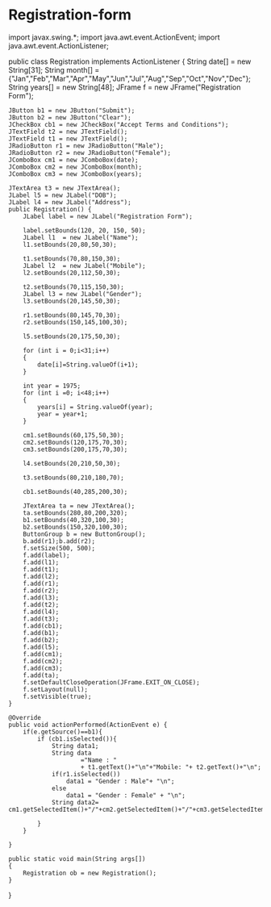 # Registration-form
import javax.swing.*;
import java.awt.event.ActionEvent;
import java.awt.event.ActionListener;

public class Registration implements ActionListener {
    String date[] = new String[31];
    String month[] = {"Jan","Feb","Mar","Apr","May","Jun","Jul","Aug","Sep","Oct","Nov","Dec"};
    String years[] = new String[48];
    JFrame f = new JFrame("Registration Form");

    JButton b1 = new JButton("Submit");
    JButton b2 = new JButton("Clear");
    JCheckBox cb1 = new JCheckBox("Accept Terms and Conditions");
    JTextField t2 = new JTextField();
    JTextField t1 = new JTextField();
    JRadioButton r1 = new JRadioButton("Male");
    JRadioButton r2 = new JRadioButton("Female");
    JComboBox cm1 = new JComboBox(date);
    JComboBox cm2 = new JComboBox(month);
    JComboBox cm3 = new JComboBox(years);

    JTextArea t3 = new JTextArea();
    JLabel l5 = new JLabel("DOB");
    JLabel l4 = new JLabel("Address");
    public Registration() {
        JLabel label = new JLabel("Registration Form");

        label.setBounds(120, 20, 150, 50);
        JLabel l1  = new JLabel("Name");
        l1.setBounds(20,80,50,30);

        t1.setBounds(70,80,150,30);
        JLabel l2  = new JLabel("Mobile");
        l2.setBounds(20,112,50,30);

        t2.setBounds(70,115,150,30);
        JLabel l3 = new JLabel("Gender");
        l3.setBounds(20,145,50,30);

        r1.setBounds(80,145,70,30);
        r2.setBounds(150,145,100,30);

        l5.setBounds(20,175,50,30);

        for (int i = 0;i<31;i++)
        {
            date[i]=String.valueOf(i+1);
        }

        int year = 1975;
        for (int i =0; i<48;i++)
        {
            years[i] = String.valueOf(year);
            year = year+1;
        }

        cm1.setBounds(60,175,50,30);
        cm2.setBounds(120,175,70,30);
        cm3.setBounds(200,175,70,30);

        l4.setBounds(20,210,50,30);

        t3.setBounds(80,210,180,70);

        cb1.setBounds(40,285,200,30);

        JTextArea ta = new JTextArea();
        ta.setBounds(280,80,200,320);
        b1.setBounds(40,320,100,30);
        b2.setBounds(150,320,100,30);
        ButtonGroup b = new ButtonGroup();
        b.add(r1);b.add(r2);
        f.setSize(500, 500);
        f.add(label);
        f.add(l1);
        f.add(t1);
        f.add(l2);
        f.add(r1);
        f.add(r2);
        f.add(l3);
        f.add(t2);
        f.add(l4);
        f.add(t3);
        f.add(cb1);
        f.add(b1);
        f.add(b2);
        f.add(l5);
        f.add(cm1);
        f.add(cm2);
        f.add(cm3);
        f.add(ta);
        f.setDefaultCloseOperation(JFrame.EXIT_ON_CLOSE);
        f.setLayout(null);
        f.setVisible(true);
    }

    @Override
    public void actionPerformed(ActionEvent e) {
        if(e.getSource()==b1){
            if (cb1.isSelected()){
                String data1;
                String data
                        ="Name : "
                        + t1.getText()+"\n"+"Mobile: "+ t2.getText()+"\n";
                if(r1.isSelected())
                    data1 = "Gender : Male"+ "\n";
                else
                    data1 = "Gender : Female" + "\n";
                String data2= cm1.getSelectedItem()+"/"+cm2.getSelectedItem()+"/"+cm3.getSelectedItem()+"\n"+t3.getText();

            }
        }

    }

    public static void main(String args[])
    {
        Registration ob = new Registration();
    }
}
